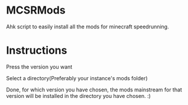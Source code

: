 # MCSRMods
Ahk script to easily install all the mods for minecraft speedrunning.
# Instructions
Press the version you want

Select a directory(Preferably your instance's mods folder)

Done, for which version you have chosen, the mods mainstream for that version will be installed in the directory you have chosen. :)
